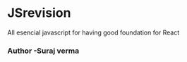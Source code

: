 # JSrevision
All esencial javascript for having good foundation for React
<br/>
<h3>Author -Suraj verma</h3>

